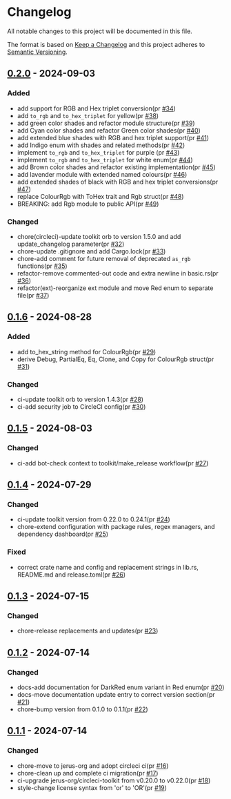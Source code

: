 # Changelog

All notable changes to this project will be documented in this file.

The format is based on [Keep a Changelog](https://keepachangelog.com/en/1.0.0/)
and this project adheres to [Semantic Versioning](https://semver.org/spec/v2.0.0.html).

## [0.2.0] - 2024-09-03

### Added

- add support for RGB and Hex triplet conversion(pr [#34])
- add `to_rgb` and `to_hex_triplet` for yellow(pr [#38])
- add green color shades and refactor module structure(pr [#39])
- add Cyan color shades and refactor Green color shades(pr [#40])
- add extended blue shades with RGB and hex triplet support(pr [#41])
- add Indigo enum with shades and related methods(pr [#42])
- implement `to_rgb` and `to_hex_triplet` for purple (pr [#43])
- implement `to_rgb` and `to_hex_triplet` for white enum(pr [#44])
- add Brown color shades and refactor existing implementation(pr [#45])
- add lavender module with extended named colours(pr [#46])
- add extended shades of black with RGB and hex triplet conversions(pr [#47])
- replace ColourRgb with ToHex trait and Rgb struct(pr [#48])
- BREAKING: add Rgb module to public API(pr [#49])

### Changed

- chore(circleci)-update toolkit orb to version 1.5.0 and add update_changelog parameter(pr [#32])
- chore-update .gitignore and add Cargo.lock(pr [#33])
- chore-add comment for future removal of deprecated `as_rgb` functions(pr [#35])
- refactor-remove commented-out code and extra newline in basic.rs(pr [#36])
- refactor(ext)-reorganize ext module and move Red enum to separate file(pr [#37])

## [0.1.6] - 2024-08-28

### Added

- add to_hex_string method for ColourRgb(pr [#29])
- derive Debug, PartialEq, Eq, Clone, and Copy for ColourRgb struct(pr [#31])

### Changed

- ci-update toolkit orb to version 1.4.3(pr [#28])
- ci-add security job to CircleCI config(pr [#30])

## [0.1.5] - 2024-08-03

### Changed

- ci-add bot-check context to toolkit/make_release workflow(pr [#27])

## [0.1.4] - 2024-07-29

### Changed

- ci-update toolkit version from 0.22.0 to 0.24.1(pr [#24])
- chore-extend configuration with package rules, regex managers, and dependency dashboard(pr [#25])

### Fixed

- correct crate name and config and replacement strings in lib.rs, README.md and release.toml(pr [#26])

## [0.1.3] - 2024-07-15

### Changed

- chore-release replacements and updates(pr [#23])

## [0.1.2] - 2024-07-14

### Changed

- docs-add documentation for DarkRed enum variant in Red enum(pr [#20])
- docs-move documentation update entry to correct version section(pr [#21])
- chore-bump version from 0.1.0 to 0.1.1(pr [#22])

## [0.1.1] - 2024-07-14

### Changed

- chore-move to jerus-org and adopt circleci ci(pr [#16])
- chore-clean up and complete ci migration(pr [#17])
- ci-upgrade jerus-org/circleci-toolkit from v0.20.0 to v0.22.0(pr [#18])
- style-change license syntax from 'or' to 'OR'(pr [#19])

[#16]: https://github.com/jerus-org/named-colour/pull/16
[#17]: https://github.com/jerus-org/named-colour/pull/17
[#18]: https://github.com/jerus-org/named-colour/pull/18
[#19]: https://github.com/jerus-org/named-colour/pull/19
[#20]: https://github.com/jerus-org/named-colour/pull/20
[#21]: https://github.com/jerus-org/named-colour/pull/21
[#22]: https://github.com/jerus-org/named-colour/pull/22
[#23]: https://github.com/jerus-org/named-colour/pull/23
[#24]: https://github.com/jerus-org/named-colour/pull/24
[#25]: https://github.com/jerus-org/named-colour/pull/25
[#26]: https://github.com/jerus-org/named-colour/pull/26
[#27]: https://github.com/jerus-org/named-colour/pull/27
[#28]: https://github.com/jerus-org/named-colour/pull/28
[#29]: https://github.com/jerus-org/named-colour/pull/29
[#30]: https://github.com/jerus-org/named-colour/pull/30
[#31]: https://github.com/jerus-org/named-colour/pull/31
[#32]: https://github.com/jerus-org/named-colour/pull/32
[#33]: https://github.com/jerus-org/named-colour/pull/33
[#34]: https://github.com/jerus-org/named-colour/pull/34
[#35]: https://github.com/jerus-org/named-colour/pull/35
[#36]: https://github.com/jerus-org/named-colour/pull/36
[#37]: https://github.com/jerus-org/named-colour/pull/37
[#38]: https://github.com/jerus-org/named-colour/pull/38
[#39]: https://github.com/jerus-org/named-colour/pull/39
[#40]: https://github.com/jerus-org/named-colour/pull/40
[#41]: https://github.com/jerus-org/named-colour/pull/41
[#42]: https://github.com/jerus-org/named-colour/pull/42
[#43]: https://github.com/jerus-org/named-colour/pull/43
[#44]: https://github.com/jerus-org/named-colour/pull/44
[#45]: https://github.com/jerus-org/named-colour/pull/45
[#46]: https://github.com/jerus-org/named-colour/pull/46
[#47]: https://github.com/jerus-org/named-colour/pull/47
[#48]: https://github.com/jerus-org/named-colour/pull/48
[#49]: https://github.com/jerus-org/named-colour/pull/49
[0.2.0]: https://github.com/jerus-org/named-colour/compare/v0.1.6...v0.2.0
[0.1.6]: https://github.com/jerus-org/named-colour/compare/v0.1.5...v0.1.6
[0.1.5]: https://github.com/jerus-org/named-colour/compare/v0.1.4...v0.1.5
[0.1.4]: https://github.com/jerus-org/named-colour/compare/v0.1.3...v0.1.4
[0.1.3]: https://github.com/jerus-org/named-colour/compare/v0.1.2...v0.1.3
[0.1.2]: https://github.com/jerus-org/named-colour/compare/v0.1.1...v0.1.2
[0.1.1]: https://github.com/jerus-org/named-colour/releases/tag/v0.1.1
